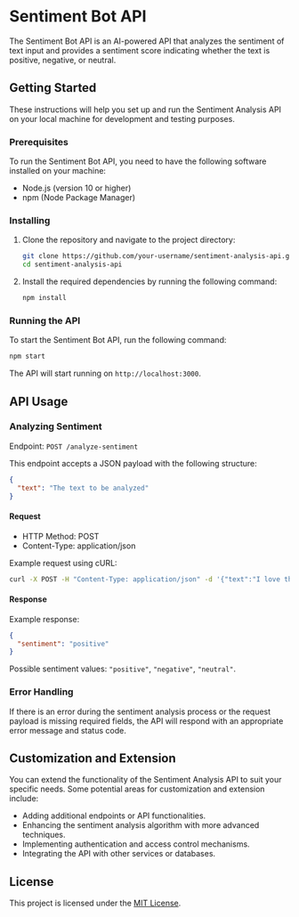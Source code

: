 # Sentiment Bot API

The Sentiment Bot API is an AI-powered API that analyzes the sentiment of text input and provides a sentiment score indicating whether the text is positive, negative, or neutral.

## Getting Started

These instructions will help you set up and run the Sentiment Analysis API on your local machine for development and testing purposes.

### Prerequisites

To run the Sentiment Bot API, you need to have the following software installed on your machine:

- Node.js (version 10 or higher)
- npm (Node Package Manager)

### Installing

1. Clone the repository and navigate to the project directory:

   ```bash
   git clone https://github.com/your-username/sentiment-analysis-api.git
   cd sentiment-analysis-api
   ```

2. Install the required dependencies by running the following command:

   ```bash
   npm install
   ```

### Running the API

To start the Sentiment Bot API, run the following command:

```bash
npm start
```

The API will start running on `http://localhost:3000`.

## API Usage

### Analyzing Sentiment

Endpoint: `POST /analyze-sentiment`

This endpoint accepts a JSON payload with the following structure:

```json
{
  "text": "The text to be analyzed"
}
```

#### Request

- HTTP Method: POST
- Content-Type: application/json

Example request using cURL:

```bash
curl -X POST -H "Content-Type: application/json" -d '{"text":"I love this API! It's amazing!"}' http://localhost:3000/analyze-sentiment
```

#### Response

Example response:

```json
{
  "sentiment": "positive"
}
```

Possible sentiment values: `"positive"`, `"negative"`, `"neutral"`.

### Error Handling

If there is an error during the sentiment analysis process or the request payload is missing required fields, the API will respond with an appropriate error message and status code.

## Customization and Extension

You can extend the functionality of the Sentiment Analysis API to suit your specific needs. Some potential areas for customization and extension include:

- Adding additional endpoints or API functionalities.
- Enhancing the sentiment analysis algorithm with more advanced techniques.
- Implementing authentication and access control mechanisms.
- Integrating the API with other services or databases.

## License

This project is licensed under the [MIT License](LICENSE).
